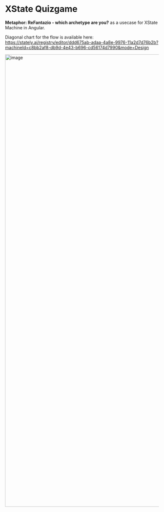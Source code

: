 # XState Quizgame

**Metaphor: ReFantazio - which archetype are you?** as a usecase for XState Machine in Angular.

Diagonal chart for the flow is available here: https://stately.ai/registry/editor/ddd675ab-adaa-4a8e-9976-11a2d7d76b2b?machineId=c8bb2af8-db9d-4e43-b696-cd56174d7990&mode=Design

<img width="1483" alt="image" src="https://github.com/user-attachments/assets/de2b9d44-3dae-44e1-bfb6-e1f3cb443753" />
